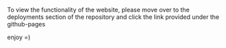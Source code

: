 To view the functionality of the website, please move over to the deployments section of the repository
and click the link provided under the github-pages

enjoy =)
